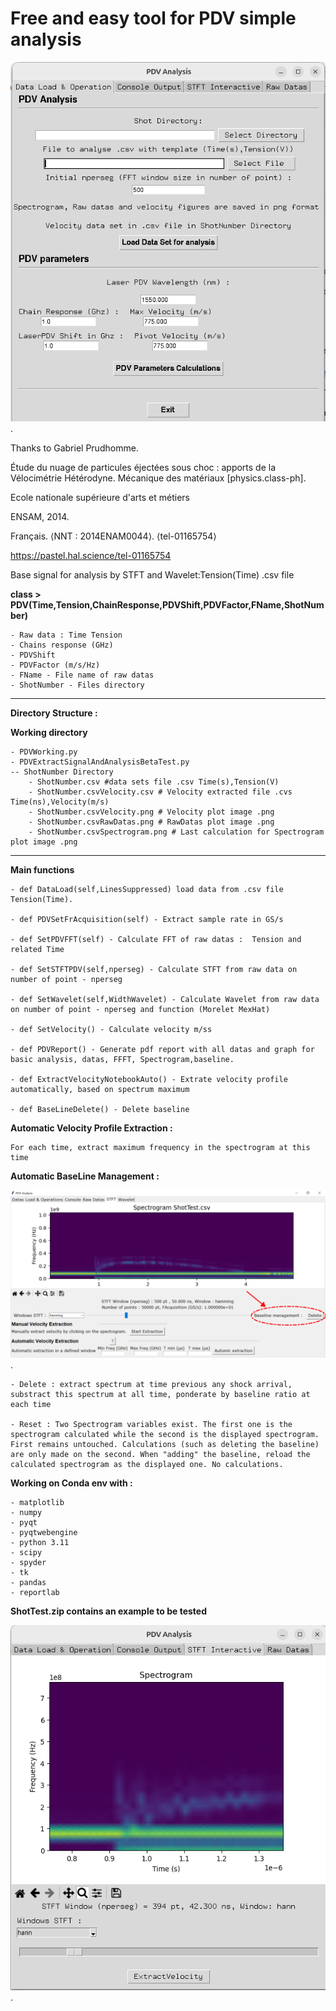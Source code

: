 # Free and easy tool for PDV simple analysis 

![](https://github.com/ToolKitHephaistosLaserShock/PDVHephaistos/blob/main/DataLoad.png).

Thanks to Gabriel Prudhomme. 

Étude du nuage de particules éjectées sous choc : apports de la Vélocimétrie Hétérodyne. Mécanique des matériaux [physics.class-ph]. 

Ecole nationale supérieure d'arts et métiers

ENSAM, 2014.

Français. ⟨NNT : 2014ENAM0044⟩. ⟨tel-01165754⟩

https://pastel.hal.science/tel-01165754

Base signal for analysis by STFT and Wavelet:Tension(Time) .csv file

**class > PDV(Time,Tension,ChainResponse,PDVShift,PDVFactor,FName,ShotNumber)**

    - Raw data : Time Tension
    - Chains response (GHz)
    - PDVShift 
    - PDVFactor (m/s/Hz)
    - FName - File name of raw datas   
    - ShotNumber - Files directory
*************************************************************
**Directory Structure :**

**Working directory**

    - PDVWorking.py
    - PDVExtractSignalAndAnalysisBetaTest.py
    -- ShotNumber Directory
        - ShotNumber.csv #data sets file .csv Time(s),Tension(V)
        - ShotNumber.csvVelocity.csv # Velocity extracted file .cvs Time(ns),Velocity(m/s)
        - ShotNumber.csvVelocity.png # Velocity plot image .png
        - ShotNumber.csvRawDatas.png # RawDatas plot image .png
        - ShotNumber.csvSpectrogram.png # Last calculation for Spectrogram plot image .png
******************************
**Main functions**

    - def DataLoad(self,LinesSuppressed) load data from .csv file Tension(Time). 
      
    - def PDVSetFrAcquisition(self) - Extract sample rate in GS/s

    - def SetPDVFFT(self) - Calculate FFT of raw datas :  Tension and related Time

    - def SetSTFTPDV(self,nperseg) - Calculate STFT from raw data on number of point - nperseg

    - def SetWavelet(self,WidthWavelet) - Calculate Wavelet from raw data on number of point - nperseg and function (Morelet MexHat)

    - def SetVelocity() - Calculate velocity m/ss

    - def PDVReport() - Generate pdf report with all datas and graph for basic analysis, datas, FFFT, Spectrogram,baseline.  
	
	- def ExtractVelocityNotebookAuto() - Extrate velocity profile automatically, based on spectrum maximum
	
	- def BaseLineDelete() - Delete baseline

**Automatic Velocity Profile Extraction :**

	For each time, extract maximum frequency in the spectrogram at this time
	
**Automatic BaseLine Management :**

![](https://github.com/ToolKitHephaistosLaserShock/PDVHephaistos/blob/main/Capture_BaseLine_Delete.png).

	- Delete : extract spectrum at time previous any shock arrival, substract this spectrum at all time, ponderate by baseline ratio at each time
	
	- Reset : Two Spectrogram variables exist. The first one is the spectrogram calculated while the second is the displayed spectrogram. First remains untouched. Calculations (such as deleting the baseline) are only made on the second. When "adding" the baseline, reload the calculated spectrogram as the displayed one. No calculations.


**Working on Conda env with :**

    - matplotlib
    - numpy
    - pyqt
    - pyqtwebengine
    - python 3.11
    - scipy
    - spyder
    - tk
    - pandas
    - reportlab
    
**ShotTest.zip contains an example to be tested**


![](https://github.com/ToolKitHephaistosLaserShock/PDVHephaistos/blob/main/SFTinteractive.png "SFT Interactive").
